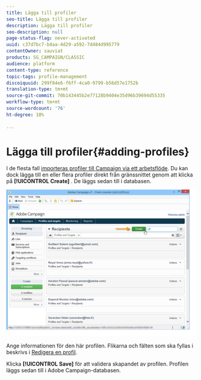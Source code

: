 ```yaml
---
title: Lägga till profiler
seo-title: Lägga till profiler
description: Lägga till profiler
seo-description: null
page-status-flag: never-activated
uuid: c37d7bc7-b4aa-4d29-a592-7d484d995779
contentOwner: sauviat
products: SG_CAMPAIGN/CLASSIC
audience: platform
content-type: reference
topic-tags: profile-management
discoiquuid: 299f84e6-f6ff-4ca0-9799-b56d57e1752b
translation-type: tm+mt
source-git-commit: 70b143445b2e77128b9404e35d96b39694d55335
workflow-type: tm+mt
source-wordcount: '76'
ht-degree: 10%

---
```



# Lägga till profiler{#adding-profiles}

I de flesta fall [importeras profiler till Campaign via ett arbetsflöde](../../workflow/using/importing-data.md). Du kan dock lägga till en eller flera profiler direkt från gränssnittet genom att klicka på **[!UICONTROL Create]** . De läggs sedan till i databasen.

![](assets/s_ncs_user_profile_add.png)

Ange informationen för den här profilen. Flikarna och fälten som ska fyllas i beskrivs i [Redigera en profil](../../platform/using/editing-a-profile.md).

Klicka **[!UICONTROL Save]** för att validera skapandet av profilen. Profilen läggs sedan till i Adobe Campaign-databasen.

